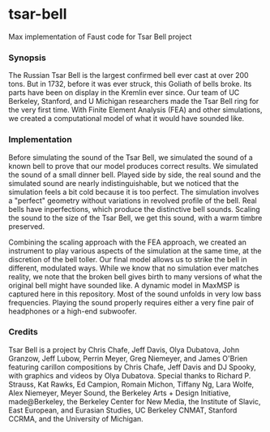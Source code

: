 # tsar-bell
Max implementation of Faust code for Tsar Bell project

### Synopsis

The Russian Tsar Bell is the largest confirmed bell ever cast at over 200 tons. But in 1732, before it was ever struck, this Goliath of bells broke.  Its parts have been on display in the Kremlin ever since. Our team of UC Berkeley, Stanford, and U Michigan researchers made the Tsar Bell ring for the very first time. With Finite Element Analysis (FEA) and other simulations, we created a computational model of what it would have sounded like.

### Implementation

Before simulating the sound of the Tsar Bell, we simulated the sound of a known bell to prove that our model produces correct results. We simulated the sound of a small dinner bell. Played side by side, the real sound and the simulated sound are nearly indistinguishable, but we noticed that the simulation feels a bit cold because it is too perfect. The simulation involves a "perfect" geometry without variations in revolved profile of the bell. Real bells have inperfections, which produce the distinctive bell sounds.  Scaling the sound to the size of the Tsar Bell, we get this sound, with a warm timbre preserved.

Combining the scaling approach with the FEA approach, we created an instrument to play various aspects of the simulation at the same time, at the discretion of the bell toller. Our final model allows us to strike the bell in different, modulated ways. While we know that no simulation ever matches reality, we note that the broken bell gives birth to many versions of what the original bell might have sounded like. A dynamic model in MaxMSP is captured here in this repository. Most of the sound unfolds in very low bass frequencies. Playing the sound properly requires either a very fine pair of headphones or a high-end subwoofer. 

### Credits

Tsar Bell is a project by Chris Chafe, Jeff Davis, Olya Dubatova, John Granzow, Jeff Lubow, Perrin Meyer, Greg Niemeyer, and James O'Brien featuring carillon compositions by Chris Chafe, Jeff Davis and DJ Spooky, with graphics and videos by Olya Dubatova. Special thanks to Richard P. Strauss, Kat Rawks, Ed Campion, Romain Michon, Tiffany Ng, Lara Wolfe, Alex Niemeyer, Meyer Sound, the Berkeley Arts + Design Initiative, made@Berkeley, the Berkeley Center for New Media, the Institute of Slavic, East European, and Eurasian Studies, UC Berkeley CNMAT, Stanford CCRMA, and the University of Michigan. 
